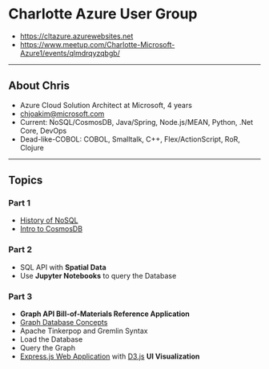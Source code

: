 # Charlotte Azure User Group

- https://cltazure.azurewebsites.net
- https://www.meetup.com/Charlotte-Microsoft-Azure1/events/qlmdrqyzqbgb/

---

## About Chris

- Azure Cloud Solution Architect at Microsoft, 4 years
- chjoakim@microsoft.com
- Current: NoSQL/CosmosDB, Java/Spring, Node.js/MEAN, Python, .Net Core, DevOps
- Dead-like-COBOL: COBOL, Smalltalk, C++, Flex/ActionScript, RoR, Clojure

---

## Topics

### Part 1

  - [History of NoSQL](img/nosql-history.png)
  - [Intro to CosmosDB](img/azure-cosmosdb-2019.png)

### Part 2

  - SQL API with **Spatial Data**
  - Use **Jupyter Notebooks** to query the Database

### Part 3

  - **Graph API Bill-of-Materials Reference Application**
  - [Graph Database Concepts](img/sample-graph.png)
  - Apache Tinkerpop and Gremlin Syntax
  - Load the Database
  - Query the Graph
  - [Express.js Web Application](https://expressjs.com) with [D3.js](https://d3js.org) **UI Visualization**

  


